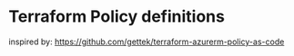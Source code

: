 # Terraform Policy definitions

inspired by:  https://github.com/gettek/terraform-azurerm-policy-as-code